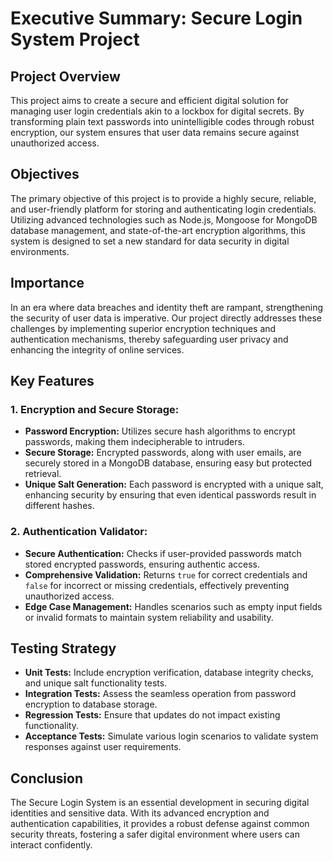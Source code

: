 # Executive Summary: Secure Login System Project

## Project Overview
This project aims to create a secure and efficient digital solution for managing user login credentials akin to a lockbox for digital secrets. By transforming plain text passwords into unintelligible codes through robust encryption, our system ensures that user data remains secure against unauthorized access.

## Objectives
The primary objective of this project is to provide a highly secure, reliable, and user-friendly platform for storing and authenticating login credentials. Utilizing advanced technologies such as Node.js, Mongoose for MongoDB database management, and state-of-the-art encryption algorithms, this system is designed to set a new standard for data security in digital environments.

## Importance
In an era where data breaches and identity theft are rampant, strengthening the security of user data is imperative. Our project directly addresses these challenges by implementing superior encryption techniques and authentication mechanisms, thereby safeguarding user privacy and enhancing the integrity of online services.

## Key Features

### 1. **Encryption and Secure Storage:**
- **Password Encryption:** Utilizes secure hash algorithms to encrypt passwords, making them indecipherable to intruders.
- **Secure Storage:** Encrypted passwords, along with user emails, are securely stored in a MongoDB database, ensuring easy but protected retrieval.
- **Unique Salt Generation:** Each password is encrypted with a unique salt, enhancing security by ensuring that even identical passwords result in different hashes.

### 2. **Authentication Validator:**
- **Secure Authentication:** Checks if user-provided passwords match stored encrypted passwords, ensuring authentic access.
- **Comprehensive Validation:** Returns `true` for correct credentials and `false` for incorrect or missing credentials, effectively preventing unauthorized access.
- **Edge Case Management:** Handles scenarios such as empty input fields or invalid formats to maintain system reliability and usability.

## Testing Strategy
- **Unit Tests:** Include encryption verification, database integrity checks, and unique salt functionality tests.
- **Integration Tests:** Assess the seamless operation from password encryption to database storage.
- **Regression Tests:** Ensure that updates do not impact existing functionality.
- **Acceptance Tests:** Simulate various login scenarios to validate system responses against user requirements.

## Conclusion
The Secure Login System is an essential development in securing digital identities and sensitive data. With its advanced encryption and authentication capabilities, it provides a robust defense against common security threats, fostering a safer digital environment where users can interact confidently.

